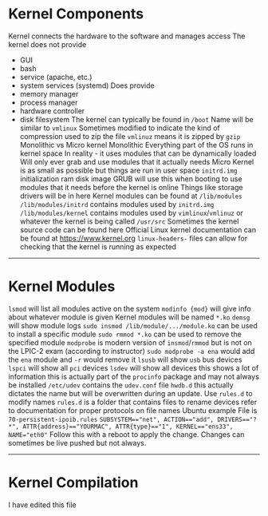# Kernel Components
Kernel connects the hardware to the software and manages access
The kernel does not provide
- GUI
- bash
- service (apache, etc.)
- system services (systemd)
Does provide
- memory manager
- process manager
- hardware controller
- disk filesystem
The kernel can typically be found in `/boot`
	Name will be similar to `vmlinux`
	Sometimes modified to indicate the kind of compression used to zip the file
		`vmlinuz` means it is zipped by `gzip`
Monolithic vs Micro kernel
	Monolithic
		Everything part of the OS runs in kernel space
		In reality - it uses modules that can be dynamically loaded
		Will only ever grab and use modules that it actually needs
	Micro
		Kernel is as small as possible but things are run in user space
`initrd.img`
	initialization ram disk image
	GRUB will use this when booting to use modules that it needs before the kernel is online
	Things like storage drivers will be in here
Kernel modules can be found at `/lib/modules`
	`/lib/modules/initrd` contains modules used by `initrd.img`
	`/lib/modules/kernel` contains modules used by `vimlinux`/`vmlinuz` or whatever the kernel is being called
`/usr/src`
	Sometimes the kernel source code can be found here
	Official Linux kernel documentation can be found at https://www.kernel.org
	`linux-headers-` files can allow for checking that the kernel is running as expected

---
# Kernel Modules
`lsmod` will list all modules active on the system
`modinfo {mod}` will give info about whatever module is given
Kernel modules will be named `*.ko`
`demsg` will show module logs
`sudo insmod /lib/module/.../module.ko` can be used to install a specific module
`sudo rmmod *.ko` can be used to remove the specified module
`modprobe` is modern version of `insmod`/`rmmod` but is not on the LPIC-2 exam (according to instructor)
	`sudo modprobe -a ena` would add the `ena` module and `-r` would remove it
`lsusb` will show `usb` bus devices
`lspci` will show all `pci` devices
`lsdev` will show all devices
	this shows a lot of information 
	this is actually part of the `procinfo` package and may not always be installed
`/etc/udev` contains the `udev.conf` file
	`hwdb.d` this actually dictates the name but will be overwritten during an update. Use `rules.d` to modify names
	`rules.d` is a folder that contains files to rename devices
		refer to documentation for proper protocols on file names
		Ubuntu example
		File is `70-persistent-ipoib.rules`
			```SUBSYSTEM=="net", ACTION=="add", DRIVERS=="?*", ATTR{address}=="YOURMAC", ATTR{type}=="1", KERNEL=="ens33", NAME="eth0"```
		Follow this with a reboot to apply the change. Changes can sometimes be live pushed but not always.

---
# Kernel Compilation
I have edited this file